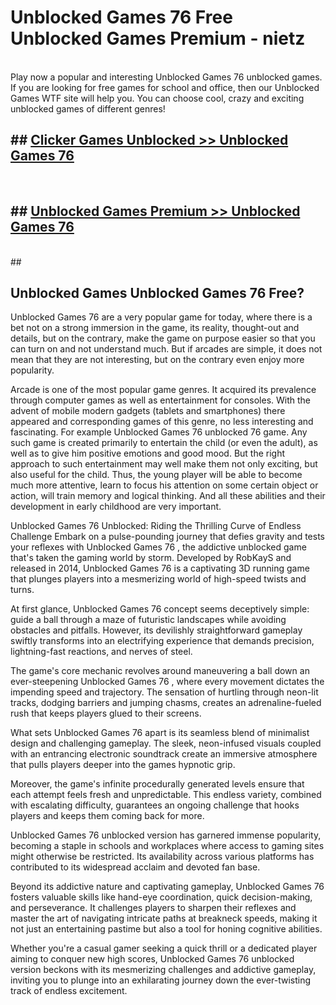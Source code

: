 # Unblocked Games 76   Free Unblocked Games Premium - nietz <br>
<br>
Play now a popular and interesting Unblocked Games 76  unblocked games. If you are looking for free games for school and office, then our Unblocked Games WTF site will help you. You can choose cool, crazy and exciting unblocked games of different genres!


## ##  [Clicker Games Unblocked >> Unblocked Games 76 ](http://freeplayer.one?title=Unblocked_Games_76_&ref=UG)
  <br>

##  ## [Unblocked Games Premium >> Unblocked Games 76 ](http://freeplayer.one?title=Unblocked_Games_76_&ref=UG)
  <br>
  ##



## Unblocked Games Unblocked Games 76  Free?

Unblocked Games 76  are a very popular game for today, where there is a bet not on a strong immersion in the game, its reality, thought-out and details, but on the contrary, make the game on purpose easier so that you can turn on and not understand much. But if arcades are simple, it does not mean that they are not interesting, but on the contrary even enjoy more popularity.

Arcade is one of the most popular game genres. It acquired its prevalence through computer games as well as entertainment for consoles. With the advent of mobile modern gadgets (tablets and smartphones) there appeared and corresponding games of this genre, no less interesting and fascinating. For example Unblocked Games 76  unblocked 76 game. Any such game is created primarily to entertain the child (or even the adult), as well as to give him positive emotions and good mood. But the right approach to such entertainment may well make them not only exciting, but also useful for the child. Thus, the young player will be able to become much more attentive, learn to focus his attention on some certain object or action, will train memory and logical thinking. And all these abilities and their development in early childhood are very important.

Unblocked Games 76  Unblocked: Riding the Thrilling Curve of Endless Challenge
Embark on a pulse-pounding journey that defies gravity and tests your reflexes with Unblocked Games 76 , the addictive unblocked game that's taken the gaming world by storm. Developed by RobKayS and released in 2014, Unblocked Games 76  is a captivating 3D running game that plunges players into a mesmerizing world of high-speed twists and turns.

At first glance, Unblocked Games 76  concept seems deceptively simple: guide a ball through a maze of futuristic landscapes while avoiding obstacles and pitfalls. However, its devilishly straightforward gameplay swiftly transforms into an electrifying experience that demands precision, lightning-fast reactions, and nerves of steel.

The game's core mechanic revolves around maneuvering a ball down an ever-steepening Unblocked Games 76 , where every movement dictates the impending speed and trajectory. The sensation of hurtling through neon-lit tracks, dodging barriers and jumping chasms, creates an adrenaline-fueled rush that keeps players glued to their screens.

What sets Unblocked Games 76  apart is its seamless blend of minimalist design and challenging gameplay. The sleek, neon-infused visuals coupled with an entrancing electronic soundtrack create an immersive atmosphere that pulls players deeper into the games hypnotic grip.

Moreover, the game's infinite procedurally generated levels ensure that each attempt feels fresh and unpredictable. This endless variety, combined with escalating difficulty, guarantees an ongoing challenge that hooks players and keeps them coming back for more.

Unblocked Games 76  unblocked version has garnered immense popularity, becoming a staple in schools and workplaces where access to gaming sites might otherwise be restricted. Its availability across various platforms has contributed to its widespread acclaim and devoted fan base.

Beyond its addictive nature and captivating gameplay, Unblocked Games 76  fosters valuable skills like hand-eye coordination, quick decision-making, and perseverance. It challenges players to sharpen their reflexes and master the art of navigating intricate paths at breakneck speeds, making it not just an entertaining pastime but also a tool for honing cognitive abilities.

Whether you're a casual gamer seeking a quick thrill or a dedicated player aiming to conquer new high scores, Unblocked Games 76  unblocked version beckons with its mesmerizing challenges and addictive gameplay, inviting you to plunge into an exhilarating journey down the ever-twisting track of endless excitement.